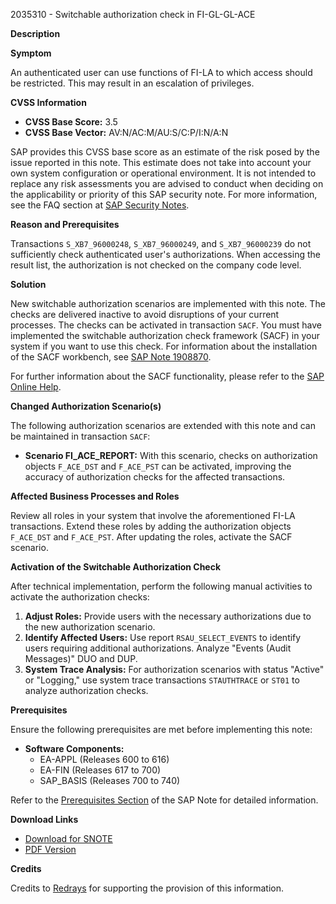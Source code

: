 2035310 - Switchable authorization check in FI-GL-GL-ACE

**Description**

**Symptom**

An authenticated user can use functions of FI-LA to which access should be restricted. This may result in an escalation of privileges.

**CVSS Information**

- **CVSS Base Score:** 3.5
- **CVSS Base Vector:** AV:N/AC:M/AU:S/C:P/I:N/A:N

SAP provides this CVSS base score as an estimate of the risk posed by the issue reported in this note. This estimate does not take into account your own system configuration or operational environment. It is not intended to replace any risk assessments you are advised to conduct when deciding on the applicability or priority of this SAP security note. For more information, see the FAQ section at [SAP Security Notes](https://service.sap.com/securitynotes/).

**Reason and Prerequisites**

Transactions `S_XB7_96000248`, `S_XB7_96000249`, and `S_XB7_96000239` do not sufficiently check authenticated user's authorizations. When accessing the result list, the authorization is not checked on the company code level.

**Solution**

New switchable authorization scenarios are implemented with this note. The checks are delivered inactive to avoid disruptions of your current processes. The checks can be activated in transaction `SACF`. You must have implemented the switchable authorization check framework (SACF) in your system if you want to use this check. For information about the installation of the SACF workbench, see [SAP Note 1908870](https://me.sap.com/notes/1908870).

For further information about the SACF functionality, please refer to the [SAP Online Help](http://help.sap.com/saphelp_nw74/helpdata/en/a9/a721a34a4b4e2fa5c12947022c7d76/content.htm).

**Changed Authorization Scenario(s)**

The following authorization scenarios are extended with this note and can be maintained in transaction `SACF`:

- **Scenario FI_ACE_REPORT:** With this scenario, checks on authorization objects `F_ACE_DST` and `F_ACE_PST` can be activated, improving the accuracy of authorization checks for the affected transactions.

**Affected Business Processes and Roles**

Review all roles in your system that involve the aforementioned FI-LA transactions. Extend these roles by adding the authorization objects `F_ACE_DST` and `F_ACE_PST`. After updating the roles, activate the SACF scenario.

**Activation of the Switchable Authorization Check**

After technical implementation, perform the following manual activities to activate the authorization checks:

1. **Adjust Roles:** Provide users with the necessary authorizations due to the new authorization scenario.
2. **Identify Affected Users:** Use report `RSAU_SELECT_EVENTS` to identify users requiring additional authorizations. Analyze "Events (Audit Messages)" DUO and DUP.
3. **System Trace Analysis:** For authorization scenarios with status "Active" or "Logging," use system trace transactions `STAUTHTRACE` or `ST01` to analyze authorization checks.

**Prerequisites**

Ensure the following prerequisites are met before implementing this note:

- **Software Components:**
  - EA-APPL (Releases 600 to 616)
  - EA-FIN (Releases 617 to 700)
  - SAP_BASIS (Releases 700 to 740)

Refer to the [Prerequisites Section](https://me.sap.com/notes/2035310) of the SAP Note for detailed information.

**Download Links**

- [Download for SNOTE](https://notesdownloads.sap.com/note/0040000012098382017)
- [PDF Version](https://userapps.support.sap.com/sap/support/sfm/notes/print/0002035310?language=en-US&token=35F6EE9D02F42F77EB85B730C484C1C1)

**Credits**

Credits to [Redrays](https://redrays.io) for supporting the provision of this information.